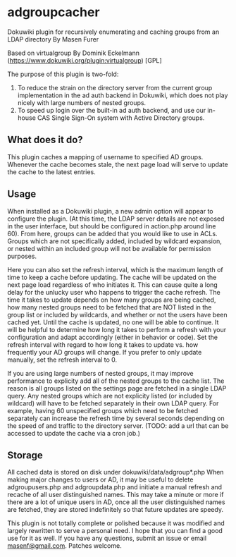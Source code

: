 adgroupcacher
=============

Dokuwiki plugin for recursively enumerating and caching groups from an LDAP directory
By Masen Furer

Based on virtualgroup By Dominik Eckelmann (https://www.dokuwiki.org/plugin:virtualgroup) [GPL]

The purpose of this plugin is two-fold:
  1) To reduce the strain on the directory server from the current group 
  implementation in the ad auth backend in Dokuwiki, which does not 
  play nicely with large numbers of nested groups.
  2) To speed up login over the built-in ad auth backend, and use our 
  in-house CAS Single Sign-On system with Active Directory groups.
  
What does it do?
----------------
This plugin caches a mapping of username to specified AD groups. Whenever the cache 
becomes stale, the next page load will serve to update the cache to the latest 
entries.

Usage
-----

When installed as a Dokuwiki plugin, a new admin option will appear to configure the plugin.
(At this time, the LDAP server details are not exposed in the user interface, but should be
configured in action.php around line 60). From here, groups can be added that you would like
to use in ACLs. Groups which are not specifically added, included by wildcard expansion,
or nested within an included group will not be available for permission purposes.

Here you can also set the refresh interval, which is the maximum length of time to keep a 
cache before updating. The cache will be updated on the next page load regardless of who 
initiates it. This can cause quite a long delay for the unlucky user who happens to trigger
the cache refresh. The time it takes to update depends on how many groups are being cached,
how many nested groups need to be fetched that are NOT listed in the group list or included by 
wildcards, and whether or not the users have been cached yet. Until the cache is updated, 
no one will be able to continue. It will be helpful to determine how long it takes to 
perform a refresh with your configuration and adapt accordingly (either in behavior or code).
Set the refresh interval with regard to how long it takes to update vs. how frequently your 
AD groups will change. If you prefer to only update manually, set the refresh interval to 0.

If you are using large numbers of nested groups, it may improve performance to explicity add 
all of the nested groups to the cache list. The reason is all groups listed on the settings
page are fetched in a single LDAP query. Any nested groups which are not explicity listed
(or included by wildcard) will have to be fetched separately in their own LDAP query. For example,
having 60 unspecified groups which need to be fetched separately can increase the refresh time by several
seconds depending on the speed of and traffic to the directory server.
(TODO: add a url that can be accessed to update the cache via a cron job.)

Storage
-------

All cached data is stored on disk under 
    dokuwiki/data/adgroup*.php
When making major changes to users or AD, it may be useful to delete adgroupusers.php and adgroupdata.php
and initiate a manual refresh and recache of all user distinguished names. This may take
a minute or more if there are a lot of unique users in AD, once all the user distinguished names 
are fetched, they are stored indefinitely so that future updates are speedy.

This plugin is not totally complete or polished because it was modified and largely rewritten
to serve a personal need. I hope that you can find a good use for it as well. If you have
any questions, submit an issue or email <masenf@gmail.com>. Patches welcome.
  

  